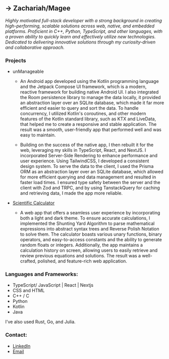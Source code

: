 

## -> __Zachariah/Magee__

_Highly motivated full-stack developer with a strong background in creating high-performing, scalable solutions across web, native, and embedded platforms. Proficient in C++, Python, TypeScript, and other languages, with a proven ability to quickly learn and effectively utilize new technologies. Dedicated to delivering innovative solutions through my curiosity-driven and collaborative approach._

### Projects

+ unManageable

  -   An Android app developed using the Kotlin programming language and the Jetpack Compose UI framework, which is a modern, reactive framework for building native Android UI. I also integrated the Room persistence library to manage the data locally, it provided an abstraction layer over an SQLite database, which made it far more efficient and easier to query and sort the data. To handle concurrency, I utilized Kotlin's coroutines, and other modern features of the Kotlin standard library, such as KTX and LiveData, that helped me to create a responsive and stable application. The result was a smooth, user-friendly app that performed well and was easy to maintain.  
    
  -   Building on the success of the native app, I then rebuilt it for the web, leveraging my skills in TypeScript, React, and NextJS. I incorporated Server-Side Rendering to enhance performance and user experience. Using TailwindCSS, I developed a consistent design system. To serve the data to the client, I used the Prisma ORM as an abstraction layer over an SQLite database, which allowed for more efficient querying and data management and resulted in faster load times. I ensured type safety between the server and the client with Zod and TRPC, and by using TanstackQuery for caching and retrieving data, I made the app more reliable. 

+ [Scientific Calculator](https://iszachariah.github.io/scientific-calculator/)

  -   A web app that offers a seamless user experience by incorporating both a light and dark theme. To ensure accurate calculations, I implemented the Shunting Yard Algorithm to parse mathematical expressions into abstract syntax trees and Reverse Polish Notation to solve them. The calculator boasts various unary functions, binary operators, and easy-to-access constants and the ability to generate random floats or integers. Additionally, the app maintains a calculation history on screen, allowing users to easily retrieve and review previous equations and solutions. The result was a well-crafted, polished, and feature-rich web application. 

### Languages and Frameworks:
- TypeScript/ JavaScript | React | Nextjs
- CSS and HTML 
- C++ / C
- Python
- Kotlin
- Java

I've also used Rust, Go, and Julia.

### Contact:
- [LinkedIn](https://www.linkedin.com/in/zachariahmagee/)
- [Email](zachariahmagee@gmail.com)



